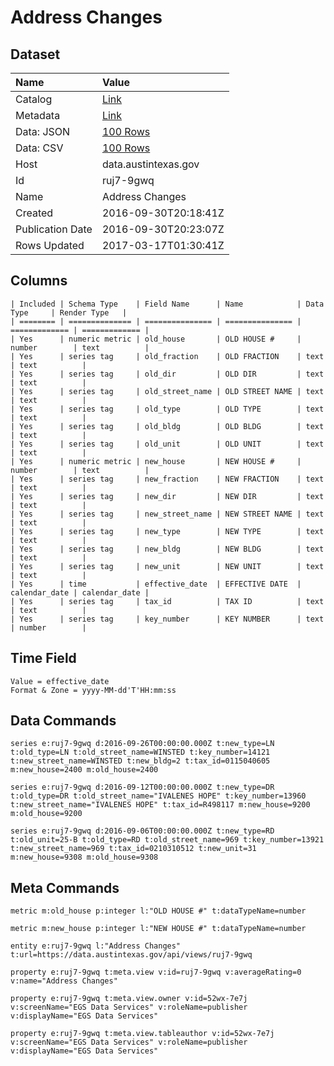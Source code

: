 # Address Changes

## Dataset

| Name | Value |
| :--- | :---- |
| Catalog | [Link](https://catalog.data.gov/dataset/address-changes-a788c) |
| Metadata | [Link](https://data.austintexas.gov/api/views/ruj7-9gwq) |
| Data: JSON | [100 Rows](https://data.austintexas.gov/api/views/ruj7-9gwq/rows.json?max_rows=100) |
| Data: CSV | [100 Rows](https://data.austintexas.gov/api/views/ruj7-9gwq/rows.csv?max_rows=100) |
| Host | data.austintexas.gov |
| Id | ruj7-9gwq |
| Name | Address Changes |
| Created | 2016-09-30T20:18:41Z |
| Publication Date | 2016-09-30T20:23:07Z |
| Rows Updated | 2017-03-17T01:30:41Z |

## Columns

```ls
| Included | Schema Type    | Field Name      | Name            | Data Type     | Render Type   |
| ======== | ============== | =============== | =============== | ============= | ============= |
| Yes      | numeric metric | old_house       | OLD HOUSE #     | number        | text          |
| Yes      | series tag     | old_fraction    | OLD FRACTION    | text          | text          |
| Yes      | series tag     | old_dir         | OLD DIR         | text          | text          |
| Yes      | series tag     | old_street_name | OLD STREET NAME | text          | text          |
| Yes      | series tag     | old_type        | OLD TYPE        | text          | text          |
| Yes      | series tag     | old_bldg        | OLD BLDG        | text          | text          |
| Yes      | series tag     | old_unit        | OLD UNIT        | text          | text          |
| Yes      | numeric metric | new_house       | NEW HOUSE #     | number        | text          |
| Yes      | series tag     | new_fraction    | NEW FRACTION    | text          | text          |
| Yes      | series tag     | new_dir         | NEW DIR         | text          | text          |
| Yes      | series tag     | new_street_name | NEW STREET NAME | text          | text          |
| Yes      | series tag     | new_type        | NEW TYPE        | text          | text          |
| Yes      | series tag     | new_bldg        | NEW BLDG        | text          | text          |
| Yes      | series tag     | new_unit        | NEW UNIT        | text          | text          |
| Yes      | time           | effective_date  | EFFECTIVE DATE  | calendar_date | calendar_date |
| Yes      | series tag     | tax_id          | TAX ID          | text          | text          |
| Yes      | series tag     | key_number      | KEY NUMBER      | text          | number        |
```

## Time Field

```ls
Value = effective_date
Format & Zone = yyyy-MM-dd'T'HH:mm:ss
```

## Data Commands

```ls
series e:ruj7-9gwq d:2016-09-26T00:00:00.000Z t:new_type=LN t:old_type=LN t:old_street_name=WINSTED t:key_number=14121 t:new_street_name=WINSTED t:new_bldg=2 t:tax_id=0115040605 m:new_house=2400 m:old_house=2400

series e:ruj7-9gwq d:2016-09-12T00:00:00.000Z t:new_type=DR t:old_type=DR t:old_street_name="IVALENES HOPE" t:key_number=13960 t:new_street_name="IVALENES HOPE" t:tax_id=R498117 m:new_house=9200 m:old_house=9200

series e:ruj7-9gwq d:2016-09-06T00:00:00.000Z t:new_type=RD t:old_unit=25-B t:old_type=RD t:old_street_name=969 t:key_number=13921 t:new_street_name=969 t:tax_id=0210310512 t:new_unit=31 m:new_house=9308 m:old_house=9308
```

## Meta Commands

```ls
metric m:old_house p:integer l:"OLD HOUSE #" t:dataTypeName=number

metric m:new_house p:integer l:"NEW HOUSE #" t:dataTypeName=number

entity e:ruj7-9gwq l:"Address Changes" t:url=https://data.austintexas.gov/api/views/ruj7-9gwq

property e:ruj7-9gwq t:meta.view v:id=ruj7-9gwq v:averageRating=0 v:name="Address Changes"

property e:ruj7-9gwq t:meta.view.owner v:id=52wx-7e7j v:screenName="EGS Data Services" v:roleName=publisher v:displayName="EGS Data Services"

property e:ruj7-9gwq t:meta.view.tableauthor v:id=52wx-7e7j v:screenName="EGS Data Services" v:roleName=publisher v:displayName="EGS Data Services"
```